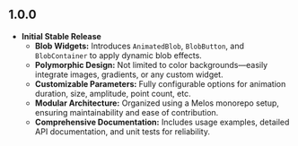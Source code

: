 ## 1.0.0

* **Initial Stable Release**
    * **Blob Widgets:** Introduces `AnimatedBlob`, `BlobButton`, and `BlobContainer` to apply dynamic blob effects.
    * **Polymorphic Design:** Not limited to color backgrounds—easily integrate images, gradients, or any custom widget.
    * **Customizable Parameters:** Fully configurable options for animation duration, size, amplitude, point count, etc.
    * **Modular Architecture:** Organized using a Melos monorepo setup, ensuring maintainability and ease of contribution.
    * **Comprehensive Documentation:** Includes usage examples, detailed API documentation, and unit tests for reliability.
